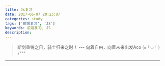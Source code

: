 ```yaml
---
title: Js复习
date: 2017-06-07 20:23:07
categories: study
tags: ['前端复习', 'JS']
keywords: 前端复习, JS
description:
---
```

> 断剑重铸之日，骑士归来之时！   --- 向着自由，向着未来出发Aco (๑╹◡╹)ﾉ"""

---